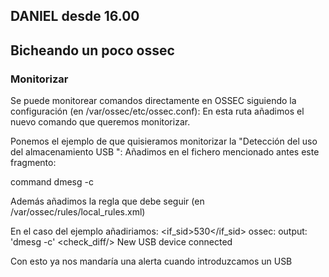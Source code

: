 ## DANIEL desde 16.00
## Bicheando un poco ossec
### Monitorizar

Se puede monitorear comandos directamente en OSSEC siguiendo la configuración (en /var/ossec/etc/ossec.conf):
En esta ruta añadimos el nuevo comando que queremos monitorizar.

Ponemos el ejemplo de que quisieramos monitorizar la "Detección del uso del almacenamiento USB ":
Añadimos en el fichero mencionado antes este fragmento:

  <localfile>
    <log_format>command</log_format>
    <command>dmesg -c</command>
  </localfile>
  
Además añadimos la regla que debe seguir (en /var/ossec/rules/local_rules.xml)

En el caso del ejemplo añadiriamos:
  <rule id="140125" level="7">
    <if_sid>530</if_sid>
    <match>ossec: output: 'dmesg -c'</match>
    <check_diff/>
    <description>New USB device connected</description>
  </rule>
  
Con esto ya nos mandaría una alerta cuando introduzcamos un USB
